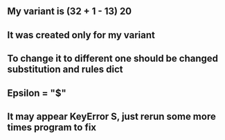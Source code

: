 ## My variant is (32 + 1 - 13) 20
## It was created only for my variant
## To change it to different one should be changed substitution and rules dict
## Epsilon = "$"
## It may appear KeyError S, just rerun some more times program to fix
